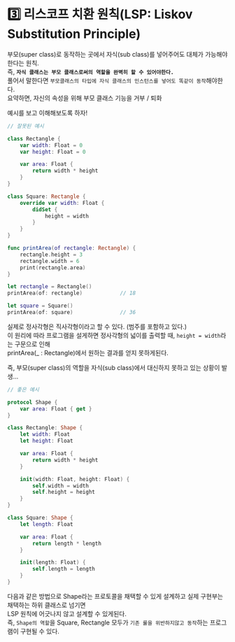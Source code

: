 # 3️⃣ 리스코프 치환 원칙(LSP: Liskov Substitution Principle)
부모(super class)로 동작하는 곳에서 자식(sub class)를 넣어주어도 대체가 가능해야한다는 원칙.   
즉, **`자식 클래스는 부모 클래스로써의 역할을 완벽히 할 수 있어야한다.`**   
풀어서 말한다면 `부모클래스의 타입에 자식 클래스의 인스턴스를 넣어도 똑같이 동작`해야한다.   
요약하면, 자신의 속성을 위해 부모 클래스 기능을 거부 / 퇴화

예시를 보고 이해해보도록 하자!
```Swift
// 잘못된 예시

class Rectangle {
    var width: Float = 0
    var height: Float = 0

    var area: Float {
        return width * height
    }
}

class Square: Rectangle {
    override var width: Float {
        didSet {
            height = width
        }
    }
}

func printArea(of rectangle: Rectangle) {
    rectangle.height = 3
    rectangle.width = 6
    print(rectangle.area)
}

let rectangle = Rectangle()
printArea(of: rectangle)            // 18

let square = Square()
printArea(of: square)               // 36
```
실제로 정사각형은 직사각형이라고 할 수 있다. (범주를 포함하고 있다.)   
이 원리에 따라 프로그램을 설게하면 정사각형의 넓이를 출력할 때, `height = width`라는 구문으로 인해   
printArea(_ : Rectangle)에서 원하는 결과를 얻지 못하게된다.   

즉, 부모(super class)의 역할을 자식(sub class)에서 대신하지 못하고 있는 상황이 발생...   
```Swift
// 좋은 예시

protocol Shape {
    var area: Float { get }
}

class Rectangle: Shape {
    let width: Float
    let height: Float

    var area: Float {
        return width * height
    }

    init(width: Float, height: Float) {
        self.width = width
        self.height = height
    }
}

class Square: Shape {
    let length: Float

    var area: Float {
        return length * length
    }

    init(length: Float) {
        self.length = length
    }
}
```
다음과 같은 방법으로 Shape라는 프로토콜을 채택할 수 있게 설계하고 실제 구현부는 채택하는 하위 클래스로 넘기면   
LSP 원칙에 어긋나지 않고 설계할 수 있게된다.   
즉, `Shape의 역할`을 Square, Rectangle 모두가 `기존 룰을 위반하지않고 동작`하는 프로그램이 구현될 수 있다.   